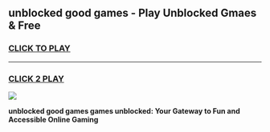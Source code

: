 
## unblocked good games - Play Unblocked Gmaes & Free
<h3>
<a href="https://premium.freeplayer.one?title=unblocked_good_games&ref=20F">CLICK TO PLAY</a></h3>
<hr>

<h3>
<a href="https://premium.freeplayer.one?title=unblocked_good_games&ref=20F">CLICK 2 PLAY</a>
  
</h3>

<a href="https://premium.freeplayer.one?title=unblocked_good_games&ref=20F/"><img src="https://clearcache.store/games.png"></a>


**unblocked good games games unblocked: Your Gateway to Fun and Accessible Online Gaming**
